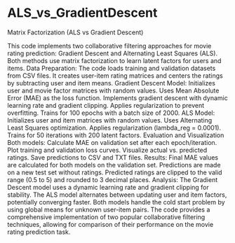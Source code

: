 # ALS_vs_GradientDescent
Matrix Factorization (ALS vs Gradient Descent)


This code implements two collaborative filtering approaches for movie rating prediction: Gradient Descent and Alternating Least Squares (ALS). Both methods use matrix factorization to learn latent factors for users and items.
Data Preparation:
The code loads training and validation datasets from CSV files.
It creates user-item rating matrices and centers the ratings by subtracting user and item means.
Gradient Descent Model:
Initializes user and movie factor matrices with random values.
Uses Mean Absolute Error (MAE) as the loss function.
Implements gradient descent with dynamic learning rate and gradient clipping.
Applies regularization to prevent overfitting.
Trains for 100 epochs with a batch size of 2000.
ALS Model:
Initializes user and item matrices with random values.
Uses Alternating Least Squares optimization.
Applies regularization (lambda_reg = 0.0001).
Trains for 50 iterations with 200 latent factors.
Evaluation and Visualization
Both models:
Calculate MAE on validation set after each epoch/iteration.
Plot training and validation loss curves.
Visualize actual vs. predicted ratings.
Save predictions to CSV and TXT files.
Results:
Final MAE values are calculated for both models on the validation set.
Predictions are made on a new test set without ratings.
Predicted ratings are clipped to the valid range (0.5 to 5) and rounded to 3 decimal places.
Analysis:
The Gradient Descent model uses a dynamic learning rate and gradient clipping for stability.
The ALS model alternates between updating user and item factors, potentially converging faster.
Both models handle the cold start problem by using global means for unknown user-item pairs.
The code provides a comprehensive implementation of two popular collaborative filtering techniques, allowing for comparison of their performance on the movie rating prediction task.
